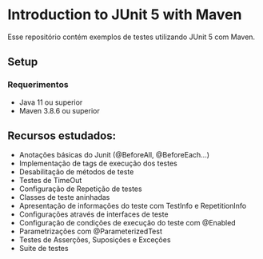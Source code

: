 # Introduction to JUnit 5 with Maven

Esse repositório contém exemplos de testes utilizando JUnit 5 com Maven.

## Setup
### Requerimentos
* Java 11 ou superior
* Maven 3.8.6 ou superior

## Recursos estudados:

* Anotações básicas do Junit (@BeforeAll, @BeforeEach...)
* Implementação de tags de execução dos testes
* Desabilitação de métodos de teste
* Testes de TimeOut 
* Configuração de Repetição de testes
* Classes de teste aninhadas
* Apresentação de informações do teste com TestInfo e RepetitionInfo 
* Configurações através de interfaces de teste
* Configuração de condições de execução do teste com @Enabled
* Parametrizações com @ParameterizedTest
* Testes de Asserções, Suposições e Exceções
* Suite de testes